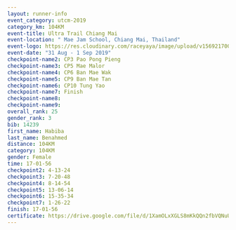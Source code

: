 ```yaml
---
layout: runner-info 
event_category: utcm-2019 
category_km: 104KM 
event-title: Ultra Trail Chiang Mai 
event-location: " Mae Jam School, Chiang Mai, Thailand" 
event-logo: https://res.cloudinary.com/raceyaya/image/upload/v1569217001/logo/ultra-trail-chiangmai_ay7efp.jpg 
event-date: "31 Aug - 1 Sep 2019" 
checkpoint-name2: CP3 Pao Pong Pieng 
checkpoint-name3: CP5 Mae Malor 
checkpoint-name4: CP6 Ban Mae Wak  
checkpoint-name5: CP9 Ban Mae Tan 
checkpoint-name6: CP10 Tung Yao 
checkpoint-name7: Finish 
checkpoint-name8: 
checkpoint-name9: 
overall_rank: 25
gender_rank: 3
bib: 14239
first_name: Habiba
last_name: Benahmed
distance: 104KM
category: 104KM
gender: Female
time: 17-01-56
checkpoint2: 4-13-24
checkpoint3: 7-20-48
checkpoint4: 8-14-54
checkpoint5: 13-06-14
checkpoint6: 15-35-34
checkpoint7: 1-26-22
finish: 17-01-56
certificate: https://drive.google.com/file/d/1XamOLxXGLS8mKkQQn2fbVQNuU6NvAq2-/view?usp=sharing
---
```

